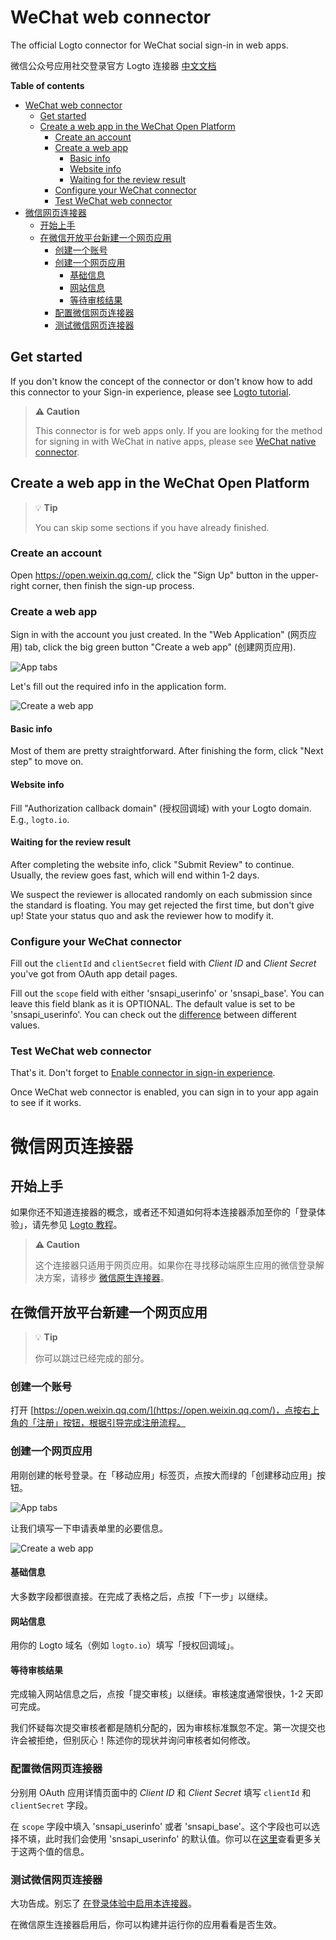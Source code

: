# WeChat web connector

The official Logto connector for WeChat social sign-in in web apps.

微信公众号应用社交登录官方 Logto 连接器 [中文文档](#微信网页连接器)

**Table of contents**

- [WeChat web connector](#wechat-web-connector)
  - [Get started](#get-started)
  - [Create a web app in the WeChat Open Platform](#create-a-web-app-in-the-wechat-open-platform)
    - [Create an account](#create-an-account)
    - [Create a web app](#create-a-web-app)
      - [Basic info](#basic-info)
      - [Website info](#website-info)
      - [Waiting for the review result](#waiting-for-the-review-result)
    - [Configure your WeChat connector](#configure-your-wechat-connector)
    - [Test WeChat web connector](#test-wechat-web-connector)
- [微信网页连接器](#微信网页连接器)
  - [开始上手](#开始上手)
  - [在微信开放平台新建一个网页应用](#在微信开放平台新建一个网页应用)
    - [创建一个账号](#创建一个账号)
    - [创建一个网页应用](#创建一个网页应用)
      - [基础信息](#基础信息)
      - [网站信息](#网站信息)
      - [等待审核结果](#等待审核结果)
    - [配置微信网页连接器](#配置微信网页连接器)
    - [测试微信网页连接器](#测试微信网页连接器)

## Get started

If you don't know the concept of the connector or don't know how to add this connector to your Sign-in experience, please see [Logto tutorial](https://docs.logto.io/docs/tutorials/get-started/enable-social-sign-in).

> **⚠️ Caution**
> 
> This connector is for web apps only. If you are looking for the method for signing in with WeChat in native apps, please see [WeChat native connector](https://github.com/logto-io/logto/tree/master/packages/connectors/connector-wechat-native).

## Create a web app in the WeChat Open Platform

> 💡 **Tip**
> 
> You can skip some sections if you have already finished.

### Create an account

Open https://open.weixin.qq.com/, click the "Sign Up" button in the upper-right corner, then finish the sign-up process.

### Create a web app

Sign in with the account you just created. In the "Web Application" (网页应用) tab, click the big green button "Create a web app" (创建网页应用).

![App tabs](/packages/connectors/connector-wechat-web/docs/app-tabs.png)

Let's fill out the required info in the application form.

![Create a web app](/packages/connectors/connector-wechat-web/docs/create-web-app.png)

#### Basic info

Most of them are pretty straightforward. After finishing the form, click "Next step" to move on.

#### Website info

Fill "Authorization callback domain" (授权回调域) with your Logto domain. E.g., `logto.io`.

#### Waiting for the review result

After completing the website info, click "Submit Review" to continue. Usually, the review goes fast, which will end within 1-2 days.

We suspect the reviewer is allocated randomly on each submission since the standard is floating. You may get rejected the first time, but don't give up! State your status quo and ask the reviewer how to modify it.

### Configure your WeChat connector

Fill out the `clientId` and `clientSecret` field with _Client ID_ and _Client Secret_ you've got from OAuth app detail pages.

Fill out the `scope` field with either 'snsapi_userinfo' or 'snsapi_base'. You can leave this field blank as it is OPTIONAL. The default value is set to be 'snsapi_userinfo'. You can check out the [difference](https://developers.weixin.qq.com/doc/offiaccount/OA_Web_Apps/Wechat_webpage_authorization.html) between different values.

### Test WeChat web connector

That's it. Don't forget to [Enable connector in sign-in experience](https://docs.logto.io/docs/recipes/configure-connectors/social-connector/enable-social-sign-in/).

Once WeChat web connector is enabled, you can sign in to your app again to see if it works.

# 微信网页连接器

## 开始上手

如果你还不知道连接器的概念，或者还不知道如何将本连接器添加至你的「登录体验」，请先参见 [Logto 教程](https://docs.logto.io/zh-cn/docs/tutorials/get-started/enable-social-sign-in)。

> **⚠️ Caution**
> 
> 这个连接器只适用于网页应用。如果你在寻找移动端原生应用的微信登录解决方案，请移步 [微信原生连接器](https://github.com/logto-io/logto/tree/master/packages/connectors/connector-wechat-native)。

## 在微信开放平台新建一个网页应用

> 💡 **Tip**
> 
> 你可以跳过已经完成的部分。

### 创建一个账号

打开 [https://open.weixin.qq.com/](https://open.weixin.qq.com/)，点按右上角的「注册」按钮，根据引导完成注册流程。

### 创建一个网页应用

用刚创建的帐号登录。在「移动应用」标签页，点按大而绿的「创建移动应用」按钮。

![App tabs](/packages/connectors/connector-wechat/docs/app-tabs.png)

让我们填写一下申请表单里的必要信息。

![Create a web app](/packages/connectors/connector-wechat/docs/create-web-app.png)

#### 基础信息

大多数字段都很直接。在完成了表格之后，点按「下一步」以继续。

#### 网站信息

用你的 Logto 域名（例如 `logto.io`）填写「授权回调域」。

#### 等待审核结果

完成输入网站信息之后，点按「提交审核」以继续。审核速度通常很快，1-2 天即可完成。

我们怀疑每次提交审核者都是随机分配的，因为审核标准飘忽不定。第一次提交也许会被拒绝，但别灰心！陈述你的现状并询问审核者如何修改。

### 配置微信网页连接器

分别用 OAuth 应用详情页面中的 _Client ID_ 和 _Client Secret_ 填写 `clientId` 和 `clientSecret` 字段。

在 `scope` 字段中填入 'snsapi_userinfo' 或者 'snsapi_base'。这个字段也可以选择不填，此时我们会使用 'snsapi_userinfo' 的默认值。你可以在[这里](https://developers.weixin.qq.com/doc/offiaccount/OA_Web_Apps/Wechat_webpage_authorization.html)查看更多关于这两个值的信息。

### 测试微信网页连接器

大功告成。别忘了 [在登录体验中启用本连接器](https://docs.logto.io/docs/recipes/configure-connectors/social-connector/enable-social-sign-in/)。

在微信原生连接器启用后，你可以构建并运行你的应用看看是否生效。
